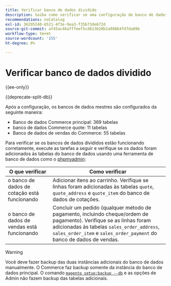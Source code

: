 ```yaml
---
title: Verificar banco de dados dividido
description: Saiba como verificar se uma configuração de banco de dados dividido do Commerce está funcionando corretamente.
recommendations: noCatalog
exl-id: 36295240-6521-4f3e-9ea3-f35b73de672d
source-git-commit: af45ac46afffeef5cd613628b2a98864fd7da69b
workflow-type: tm+mt
source-wordcount: '155'
ht-degree: 0%

---
```


# Verificar banco de dados dividido

{{ee-only}}

{{deprecate-split-db}}

Após a configuração, os bancos de dados mestres são configurados da seguinte maneira:

- Banco de dados Commerce principal: 369 tabelas
- banco de dados Commerce quote: 11 tabelas
- Banco de dados de vendas do Commerce: 55 tabelas

Para verificar se os bancos de dados divididos estão funcionando corretamente, execute as tarefas a seguir e verifique se os dados foram adicionados às tabelas do banco de dados usando uma ferramenta de banco de dados como o [phpmyadmin](../../installation/prerequisites/optional-software.md#phpmyadmin):

| O que verificar | Como verificar |
| -------------- | ------------- |
| o banco de dados de cotação está funcionando | Adicionar itens ao carrinho. Verifique se linhas foram adicionadas às tabelas `quote`, `quote_address` e `quote_item` do banco de dados de cotações. |
| o banco de dados de vendas está funcionando | Concluir um pedido (qualquer método de pagamento, incluindo cheque/ordem de pagamento). Verifique se as linhas foram adicionadas às tabelas `sales_order_address`, `sales_order_item` e `sales_order_payment` do banco de dados de vendas. |

>[!WARNING]
>
>Você deve fazer backup das duas instâncias adicionais do banco de dados manualmente. O Commerce faz backup somente da instância do banco de dados principal. O comando [`magento setup:backup --db`](../../installation/tutorials/backup.md) e as opções de Admin não fazem backup das tabelas adicionais.
